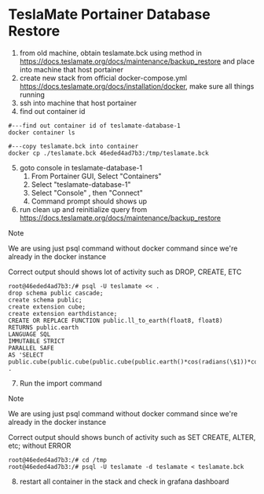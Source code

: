 # TeslaMate Portainer Database Restore

1. from old machine, obtain teslamate.bck using method in https://docs.teslamate.org/docs/maintenance/backup_restore and place into machine that host portainer
2. create new stack from official docker-compose.yml https://docs.teslamate.org/docs/installation/docker, make sure all things running
3. ssh into machine that host portainer
4. find out container id

```
#---find out container id of teslamate-database-1
docker container ls

#---copy teslamate.bck into container
docker cp ./teslamate.bck 46eded4ad7b3:/tmp/teslamate.bck

```

5. goto console in teslamate-database-1
	1. From Portainer GUI, Select "Containers"
	2. Select "teslamate-database-1"
	3. Select "Console" , then "Connect"
	4. Command prompt should shows up
6. run clean up and reinitialize query from https://docs.teslamate.org/docs/maintenance/backup_restore
>[!note]
>We are using just psql command without docker command since we're already in the docker instance
>
>Correct output should shows lot of activity such as DROP, CREATE, ETC
```
root@46eded4ad7b3:/# psql -U teslamate << .  
drop schema public cascade;  
create schema public;  
create extension cube;  
create extension earthdistance;  
CREATE OR REPLACE FUNCTION public.ll_to_earth(float8, float8)  
RETURNS public.earth  
LANGUAGE SQL  
IMMUTABLE STRICT  
PARALLEL SAFE  
AS 'SELECT public.cube(public.cube(public.cube(public.earth()*cos(radians(\$1))*cos(radians(\$2))),public.earth()*cos(radians(\$1))*sin(radians(\$2))),public.earth()*sin(radians(\$1)))::public.earth';  
.
```
7. Run the import command
>[!note]
>We are using just psql command without docker command since we're already in the docker instance
>
>Correct output should shows bunch of activity such as SET CREATE, ALTER, etc; without ERROR
```
root@46eded4ad7b3:/# cd /tmp
root@46eded4ad7b3:/# psql -U teslamate -d teslamate < teslamate.bck
```

8. restart all container in the stack and check in grafana dashboard

